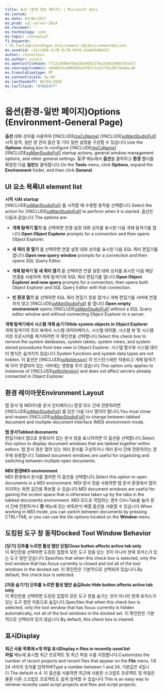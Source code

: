 ```yaml
---
title: 옵션 (환경-일반 페이지) | Microsoft Docs
ms.custom: ''
ms.date: 03/06/2017
ms.prod: sql-server-2014
ms.reviewer: ''
ms.technology: ssms
ms.topic: conceptual
f1_keywords:
- VS.ToolsOptionsPages.Environment.SQLEnvironmentOptions
ms.assetid: c32ccdb8-2cf8-4c78-b474-a3abd3dbbd13
author: stevestein
ms.author: sstein
ms.openlocfilehash: 7712c568b478bd2ba958237ba3204246657b3a72
ms.sourcegitcommit: ad4d92dce894592a259721a1571b1d8736abacdb
ms.translationtype: MT
ms.contentlocale: ko-KR
ms.lasthandoff: 08/04/2020
ms.locfileid: "87661477"
---
```

# <a name="options-environment-general-page"></a><span data-ttu-id="f62fc-102">옵션(환경-일반 페이지)</span><span class="sxs-lookup"><span data-stu-id="f62fc-102">Options (Environment-General Page)</span></span>
  <span data-ttu-id="f62fc-103">**옵션** 대화 상자를 사용하여 [!INCLUDE[msCoName](../../includes/msconame-md.md)] [!INCLUDE[ssManStudioFull](../../includes/ssmanstudiofull-md.md)] 시작 동작, 일반 창 관리 옵션 및 기타 일반 설정을 구성할 수 있습니다.</span><span class="sxs-lookup"><span data-stu-id="f62fc-103">Use the **Options** dialog box to configure [!INCLUDE[msCoName](../../includes/msconame-md.md)] [!INCLUDE[ssManStudioFull](../../includes/ssmanstudiofull-md.md)] startup actions, general window management options, and other general settings.</span></span> <span data-ttu-id="f62fc-104">**도구** 메뉴에서 **옵션**을 클릭하고 **환경** 폴더를 확장한 다음 **일반**을 클릭합니다.</span><span class="sxs-lookup"><span data-stu-id="f62fc-104">On the **Tools** menu, click **Options**, expand the **Environment** folder, and then click **General**.</span></span>  
  
## <a name="ui-element-list"></a><span data-ttu-id="f62fc-105">UI 요소 목록</span><span class="sxs-lookup"><span data-stu-id="f62fc-105">UI element list</span></span>  
 <span data-ttu-id="f62fc-106">**시작 시**</span><span class="sxs-lookup"><span data-stu-id="f62fc-106">**At startup**</span></span>  
 <span data-ttu-id="f62fc-107">[!INCLUDE[ssManStudioFull](../../includes/ssmanstudiofull-md.md)] 를 시작할 때 수행할 동작을 선택합니다.</span><span class="sxs-lookup"><span data-stu-id="f62fc-107">Select the action for [!INCLUDE[ssManStudioFull](../../includes/ssmanstudiofull-md.md)] to perform when it is started.</span></span> <span data-ttu-id="f62fc-108">옵션은 다음과 같습니다.</span><span class="sxs-lookup"><span data-stu-id="f62fc-108">The options are:</span></span>  
  
-   <span data-ttu-id="f62fc-109">**개체 탐색기 열기** 를 선택하면 연결 설정 대화 상자를 표시한 다음 개체 탐색기를 엽니다.</span><span class="sxs-lookup"><span data-stu-id="f62fc-109">**Open Object Explorer** prompts for a connection and then opens Object Explorer.</span></span>  
  
-   <span data-ttu-id="f62fc-110">**새 쿼리 창 열기** 를 선택하면 연결 설정 대화 상자를 표시한 다음 SQL 쿼리 편집기를 엽니다.</span><span class="sxs-lookup"><span data-stu-id="f62fc-110">**Open new query window** prompts for a connection and then opens SQL Query Editor.</span></span>  
  
-   <span data-ttu-id="f62fc-111">**개체 탐색기 및 새 쿼리 열기** 를 선택하면 연결 설정 대화 상자를 표시한 다음 해당 연결을 사용하여 개체 탐색기와 SQL 쿼리 편집기를 엽니다.</span><span class="sxs-lookup"><span data-stu-id="f62fc-111">**Open Object Explorer and new query** prompts for a connection, then opens both Object Explorer and SQL Query Editor with that connection.</span></span>  
  
-   <span data-ttu-id="f62fc-112">**빈 환경 열기** 를 선택하면 SQL 쿼리 편집기 창을 열거나 개체 편집기를 서버에 연결하지 않고 [!INCLUDE[ssManStudioFull](../../includes/ssmanstudiofull-md.md)] 를 엽니다.</span><span class="sxs-lookup"><span data-stu-id="f62fc-112">**Open empty environment** opens [!INCLUDE[ssManStudioFull](../../includes/ssmanstudiofull-md.md)] without a SQL Query editor window and without connecting Object Explorer to a server.</span></span>  
  
 <span data-ttu-id="f62fc-113">**개체 탐색기에서 시스템 개체 숨기기**</span><span class="sxs-lookup"><span data-stu-id="f62fc-113">**Hide system objects in Object Explorer**</span></span>  
 <span data-ttu-id="f62fc-114">개체 탐색기의 트리 뷰에서 시스템 데이터베이스, 시스템 테이블, 시스템 뷰 및 시스템 저장 프로시저를 제거하려면 이 확인란을 선택합니다.</span><span class="sxs-lookup"><span data-stu-id="f62fc-114">Select this check box to remove the system databases, system tables, system views, and system stored procedures from tree view in Object Explorer.</span></span> <span data-ttu-id="f62fc-115">시스템 함수와 시스템 데이터 형식은 숨겨지지 않습니다.</span><span class="sxs-lookup"><span data-stu-id="f62fc-115">System functions and system data types are not hidden.</span></span> <span data-ttu-id="f62fc-116">이 옵션은 [!INCLUDE[ssNoVersion](../../includes/ssnoversion-md.md)] 의 인스턴스에만 적용되고 개체 탐색기에 이미 연결되어 있는 서버에는 영향을 주지 않습니다.</span><span class="sxs-lookup"><span data-stu-id="f62fc-116">This option only applies to instances of [!INCLUDE[ssNoVersion](../../includes/ssnoversion-md.md)] and does not affect servers already connected in Object Explorer.</span></span>  
  
## <a name="environment-layout"></a><span data-ttu-id="f62fc-117">환경 레이아웃</span><span class="sxs-lookup"><span data-stu-id="f62fc-117">Environment Layout</span></span>  
 <span data-ttu-id="f62fc-118">탭 문서 및 MDI(다중 문서 인터페이스) 환경 모드 간에 전환하려면 [!INCLUDE[ssManStudioFull](../../includes/ssmanstudiofull-md.md)] 를 닫은 다음 다시 열어야 합니다.</span><span class="sxs-lookup"><span data-stu-id="f62fc-118">You must close and reopen [!INCLUDE[ssManStudioFull](../../includes/ssmanstudiofull-md.md)] to change between tabbed document and multiple-document interface (MDI) environment mode.</span></span>  
  
 <span data-ttu-id="f62fc-119">**탭 문서**</span><span class="sxs-lookup"><span data-stu-id="f62fc-119">**Tabbed documents**</span></span>  
 <span data-ttu-id="f62fc-120">편집기에서 탭으로 분류되어 있는 문서 창을 표시하려면 이 옵션을 선택합니다.</span><span class="sxs-lookup"><span data-stu-id="f62fc-120">Select this option to display document windows that are tabbed together within editors.</span></span> <span data-ttu-id="f62fc-121">탭 문서 창은 열려 있는 여러 문서를 구성하거나 여러 문서 간에 전환하려는 경우에 유용합니다.</span><span class="sxs-lookup"><span data-stu-id="f62fc-121">Tabbed document windows are useful for organizing and switching between multiple open documents.</span></span>  
  
 <span data-ttu-id="f62fc-122">**MDI 환경**</span><span class="sxs-lookup"><span data-stu-id="f62fc-122">**MDI environment**</span></span>  
 <span data-ttu-id="f62fc-123">MDI 환경에서 문서를 열려면 이 옵션을 선택합니다.</span><span class="sxs-lookup"><span data-stu-id="f62fc-123">Select this option to open documents in a MDI environment.</span></span> <span data-ttu-id="f62fc-124">MDI 문서 창을 사용하면 탭 문서 환경에서 탭이 차지하는 화면 공간을 확보할 수 있습니다.</span><span class="sxs-lookup"><span data-stu-id="f62fc-124">MDI document windows are useful for gaining the screen space that is otherwise taken up by the tabs in the tabbed documents environment.</span></span> <span data-ttu-id="f62fc-125">MDI 모드로 작업하는 경우 Ctrl+Tab을 눌러 문서 간에 전환하거나 **창** 메뉴에 있는 바둑판식 배열 옵션을 사용할 수 있습니다.</span><span class="sxs-lookup"><span data-stu-id="f62fc-125">When working in MDI mode, you can switch between documents by pressing CTRL+TAB, or you can use the tile options located on the **Window** menu.</span></span>  
  
## <a name="docked-tool-window-behavior"></a><span data-ttu-id="f62fc-126">도킹된 도구 창 동작</span><span class="sxs-lookup"><span data-stu-id="f62fc-126">Docked Tool Window Behavior</span></span>  
 <span data-ttu-id="f62fc-127">**[닫기] 단추를 누르면 활성 탭만 닫힘**</span><span class="sxs-lookup"><span data-stu-id="f62fc-127">**Close button affects active tab only**</span></span>  
 <span data-ttu-id="f62fc-128">이 확인란을 선택하면 도킹된 집합의 모든 도구 창을 닫는 것이 아니라 현재 포커스가 있는 도구 창만 닫습니다.</span><span class="sxs-lookup"><span data-stu-id="f62fc-128">Specifies that when this check box is selected, only the tool window that has focus currently is closed and not all of the tool windows in the docked set.</span></span> <span data-ttu-id="f62fc-129">이 확인란은 기본적으로 선택되어 있습니다.</span><span class="sxs-lookup"><span data-stu-id="f62fc-129">By default, this check box is selected.</span></span>  
  
 <span data-ttu-id="f62fc-130">**[자동 숨기기] 단추를 누르면 활성 탭만 숨김**</span><span class="sxs-lookup"><span data-stu-id="f62fc-130">**Auto Hide button affects active tab only**</span></span>  
 <span data-ttu-id="f62fc-131">이 확인란을 선택하면 도킹된 집합의 모든 도구 창을 숨기는 것이 아니라 현재 포커스가 있는 도구 창만 자동으로 숨깁니다.</span><span class="sxs-lookup"><span data-stu-id="f62fc-131">Specifies that when this check box is selected, only the tool window that has focus currently is hidden automatically, not all of the tool windows in the docked set.</span></span> <span data-ttu-id="f62fc-132">이 확인란은 기본적으로 선택되어 있지 않습니다.</span><span class="sxs-lookup"><span data-stu-id="f62fc-132">By default, this check box is cleared.</span></span>  
  
## <a name="display"></a><span data-ttu-id="f62fc-133">표시</span><span class="sxs-lookup"><span data-stu-id="f62fc-133">Display</span></span>  
 <span data-ttu-id="f62fc-134">**최근 사용 목록에 n개 파일 표시**</span><span class="sxs-lookup"><span data-stu-id="f62fc-134">**Display n files in recently used list**</span></span>  
 <span data-ttu-id="f62fc-135">**파일** 메뉴에 표시할 최근 프로젝트 및 최근 파일 수를 지정합니다.</span><span class="sxs-lookup"><span data-stu-id="f62fc-135">Customizes the number of recent projects and recent files that appear on the **File** menu.</span></span> <span data-ttu-id="f62fc-136">1과 24 사이의 숫자를 입력하며</span><span class="sxs-lookup"><span data-stu-id="f62fc-136">Type a number between 1 and 24.</span></span> <span data-ttu-id="f62fc-137">기본값은 4입니다.</span><span class="sxs-lookup"><span data-stu-id="f62fc-137">The default is 4.</span></span> <span data-ttu-id="f62fc-138">이 옵션을 사용하면 최근에 사용한 스크립트 프로젝트 및 파일은 물론 다른 스크립트 프로젝트도 쉽게 검색할 수 있습니다.</span><span class="sxs-lookup"><span data-stu-id="f62fc-138">This is an easy way to retrieve recently used script projects and files and script projects.</span></span>  
  
  
